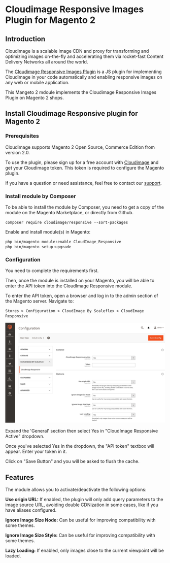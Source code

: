 # Cloudimage Responsive Images Plugin for Magento 2

## Introduction

Cloudimage is a scalable image CDN and proxy for transforming and optimizing images on-the-fly and accelerating them via rocket-fast Content Delivery Networks all around the world. 

The [Cloudimage Responsive Images Plugin](https://scaleflex.github.io/js-cloudimage-responsive) is a JS plugin for implementing Cloudimage in your code automatically and enabling responsive images on any web or mobile application. 

This Mangeto 2 mdoule implements the Cloudimage Responsive Images Plugin on Magento 2 shops.


## Install Cloudimage Responsive plugin for Magento 2

### Prerequisites

Cloudimage supports Magento 2 Open Source, Commerce Edition from version 2.0.

To use the plugin, please sign up for a free account with [Cloudimage](https://www.cloudimage.io/en/registration) and get your Cloudimage token.
This token is required to configure the Magento plugin.

If you have a question or need assistance, feel free to contact our [support](https://www.cloudimage.io/en/contact-us).

### Install module by Composer

To be able to install the module by Composer, you need to get a copy of the module on the Magento Marketplace, or directly from Github.
 

```shell
composer require cloudimage/responsive --sort-packages
```

Enable and install module(s) in Magento:

```shell
php bin/magento module:enable CloudImage_Responsive
php bin/magento setup:upgrade
```

### Configuration

You need to complete the requirements first. 

Then, once the module is installed on your Magento, you will be able to enter the API token 
into the CloudImage Responsive module.   

To enter the API token, open a browser and log in to the admin section of the Magento server. 
Navigate to:

```
Stores > Configuration > CloudImage By Scaleflex > CloudImage Responsive
```

![CloudImage Responsive Plugin Configuration](doc/images/cloudimage_responsive_plugin_config.png "CloudImage Responsive Configuration Page")

Expand the 'General' section then select Yes in "CloudImage Responsive Active" dropdown.

Once you've selected Yes in the dropdown, the "API token" textbox will appear. Enter your token in it.

Click on "Save Button" and you will be asked to flush the cache.

## Features

The module allows you to activate/deactivate the following options:

**Use origin URL:** If enabled, the plugin will only add query parameters to the image source URL, avoiding double CDNization in some cases, like if you have aliases configured.

**Ignore Image Size Node:** Can be useful for improving compatibility with some themes.

**Ignore Image Size Style:** Can be useful for improving compatibility with some themes.

**Lazy Loading:** If enabled, only images close to the current viewpoint will be loaded.
